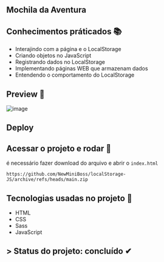 ## Mochila da Aventura
## Conhecimentos práticados 📚
- Interajindo com a página e o LocalStorage
- Criando objetos no JavaScript
- Registrando dados no LocalStorage
- Implementando páginas WEB que armazenam dados
- Entendendo o comportamento do LocalStorage

## Preview 🎥
![image](https://user-images.githubusercontent.com/80296330/218570212-38f8b559-5ebb-4b5f-ac4a-6cc29814e09a.png)

## Deploy


## Acessar o projeto e rodar 📁

é necessário fazer download do arquivo e abrir o ``index.html`` 

```
https://github.com/NewMiniBoss/localStorage-JS/archive/refs/heads/main.zip
```

## Tecnologias usadas no projeto 🚀
- HTML
- CSS
- Sass
- JavaScript

## > Status do projeto: concluído ✔
